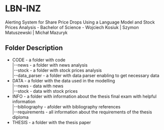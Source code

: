 # LBN-INZ
Alerting System for Share Price Drops Using a Language Model and Stock Prices Analysis - Bachelor of Science - Wojciech Kosiuk | Szymon Matuszewski | Michał Mazuryk

## Folder Description
* CODE - a folder with code \
        |--news - a folder with news analysis \
        |--stock - a folder with stock prices analysis \
        |--data_parser - a folder with data parser enabling to get necessary data
* DATA - a folder with the data used in the modelling \
        |--news - data with news \
        |--stock - data with stock prices
* INFO - a folder with information about the thesis final exam with helpful information \
        |--bibliography -  afolder with bibliography references \
        |--requirements - all information about the requirements of the thesis diploma
* THESIS - a folder with the thesis paper
